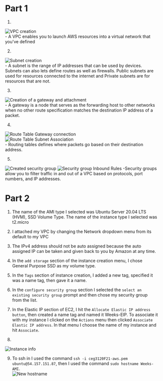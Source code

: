 # Part 1  
1.    

![VPC creation](VPCcreation.png)  
    - A VPC enables you to launch AWS resources into a virtual network that you've defined

2.   
 ![Subnet creation](SubnetCreation.png)  
    - A subnet is the range of IP addresses that can be used by devices. Subnets can also lets define routes as well as firewalls. Public subnets are used for resources connected to the internet and Private subnets are for resources that are not.

3.    
![Creation of a gateway and attachment](GatewayCreationAndAttachment.png)  
    - A gateway is a node that serves as the forwarding host to other networks when no other route specification matches the destination IP address of a packet.

4.    
![Route Table Gateway connection](RouteTableGateway.png)  
![Route Table Subnet Association](RouteTableSubnet.png)  
    - Routing tables defines where packets go based on their destination address.

5.    
![Created security group](CreatedSecurityGroup.png)
    ![Security group Inbound Rules](InboundRules.png)
    -Security groups allow you to filter traffic in and out of a VPC based on protocols, port numbers, and IP addresses.


# Part 2
1.  The name of the AMI type I selected was Ubuntu Server 20.04 LTS (HVM), SSD Volume Type. The name of the instance type I selected was t2.micro
  

2. I attached my VPC by changing the Network dropdown menu from its default to my VPC

3. The IPv4 address should not be auto assigned because the auto assigned IP can be taken and given back to you by Amazon at any time.

4. In the `add storage` section of the instance creation menu, I chose General Purpose SSD as my volume type.  

5. In the `Tags` section of instance creation, I added a new tag, specified it was a name tag, then gave it a name.  

6. In the `configure security group` section I selected the `select an existing security group` prompt and then chose my security group from the list.  

7. In the Elastic IP section of EC2, I hit the `Allocate Elastic IP address button`, then created a name tag and named it Weeks-EIP. To associate it with my instance I clicked on the `Actions` menu then clicked `Associate Elastic IP address`. In that menu I choose the name of my instance and hit `Associate`.  

8.   
![Instance info](InstanceDetails.png)  

9. To ssh in I used the command `ssh -i ceg3120F21-aws.pem ubuntu@54.157.151.87`, then I used the command `sudo hostname Weeks-AMI`.  
    ![New hostname](NewHostName.png)
